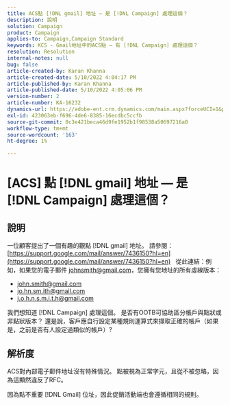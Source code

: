 ```yaml
---
title: ACS點 [!DNL gmail] 地址 — 是 [!DNL Campaign] 處理這個？
description: 說明
solution: Campaign
product: Campaign
applies-to: Campaign,Campaign Standard
keywords: KCS - Gmail地址中的ACS點 — 有 [!DNL Campaign] 處理這個？
resolution: Resolution
internal-notes: null
bug: false
article-created-by: Karan Khanna
article-created-date: 5/10/2022 4:04:17 PM
article-published-by: Karan Khanna
article-published-date: 5/10/2022 4:05:06 PM
version-number: 2
article-number: KA-16232
dynamics-url: https://adobe-ent.crm.dynamics.com/main.aspx?forceUCI=1&pagetype=entityrecord&etn=knowledgearticle&id=c8bb31d2-7ad0-ec11-a7b5-00224809c556
exl-id: 423063eb-f696-4de6-8385-16ecdbc5ccfb
source-git-commit: 0c3e421beca46d9fe1952b1f98538a50697216a0
workflow-type: tm+mt
source-wordcount: '163'
ht-degree: 1%

---
```


# [ACS] 點 [!DNL gmail] 地址 — 是 [!DNL Campaign] 處理這個？

## 說明


一位顧客提出了一個有趣的觀點 [!DNL gmail] 地址。 請參閱： [https://support.google.com/mail/answer/7436150?hl=en](https://support.google.com/mail/answer/7436150?hl=en)
 
從此連結：例如，如果您的電子郵件 [johnsmith@gmail.com](mailto:johnsmith@gmail.com)，您擁有您地址的所有虛線版本：

- [john.smith@gmail.com](mailto:john.smith@gmail.com)
- [jo.hn.sm.ith@gmail.com](mailto:jo.hn.sm.ith@gmail.com)
- [j.o.h.n.s.m.i.t.h@gmail.com](mailto:j.o.h.n.s.m.i.t.h@gmail.com)


我們想知道 [!DNL Campaign] 處理這個。 是否有OOTB可協助區分帳戶與點狀或非點狀版本？ 還是說，客戶應自行設定某種規則運算式來擷取正確的帳戶（如果是，之前是否有人設定過類似的帳戶）?


## 解析度


ACS對內部電子郵件地址沒有特殊情況。 點被視為正常字元，且從不被忽略，因為這顯然違反了RFC。

因為點不重要 [!DNL Gmail] 位址，因此促銷活動端也會遵循相同的規則。
